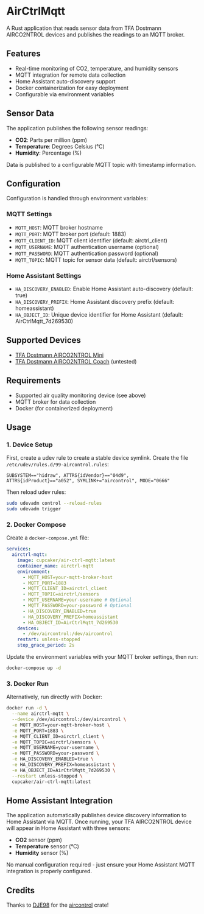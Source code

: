 # AirCtrlMqtt

A Rust application that reads sensor data from TFA Dostmann AIRCO2NTROL devices and publishes the readings to an MQTT broker.

## Features

- Real-time monitoring of CO2, temperature, and humidity sensors
- MQTT integration for remote data collection
- Home Assistant auto-discovery support
- Docker containerization for easy deployment
- Configurable via environment variables

## Sensor Data

The application publishes the following sensor readings:

- **CO2**: Parts per million (ppm)
- **Temperature**: Degrees Celsius (°C)
- **Humidity**: Percentage (%)

Data is published to a configurable MQTT topic with timestamp information.

## Configuration

Configuration is handled through environment variables:

### MQTT Settings
- `MQTT_HOST`: MQTT broker hostname
- `MQTT_PORT`: MQTT broker port (default: 1883)
- `MQTT_CLIENT_ID`: MQTT client identifier (default: airctrl_client)
- `MQTT_USERNAME`: MQTT authentication username (optional)
- `MQTT_PASSWORD`: MQTT authentication password (optional)
- `MQTT_TOPIC`: MQTT topic for sensor data (default: airctrl/sensors)

### Home Assistant Settings
- `HA_DISCOVERY_ENABLED`: Enable Home Assistant auto-discovery (default: true)
- `HA_DISCOVERY_PREFIX`: Home Assistant discovery prefix (default: homeassistant)
- `HA_OBJECT_ID`: Unique device identifier for Home Assistant (default: AirCtrlMqtt_7d269530)

## Supported Devices

- [TFA Dostmann AIRCO2NTROL Mini](https://www.tfa-dostmann.de/produkt/co2-monitor-airco2ntrol-mini-31-5006/)
- [TFA Dostmann AIRCO2NTROL Coach](https://www.tfa-dostmann.de/produkt/co2-monitor-airco2ntrol-coach-31-5009/) (untested)

## Requirements

- Supported air quality monitoring device (see above)
- MQTT broker for data collection
- Docker (for containerized deployment)

## Usage

### 1. Device Setup

First, create a udev rule to create a stable device symlink. Create the file `/etc/udev/rules.d/99-aircontrol.rules`:

```
SUBSYSTEM=="hidraw", ATTRS{idVendor}=="04d9", ATTRS{idProduct}=="a052", SYMLINK+="aircontrol", MODE="0666"
```

Then reload udev rules:

```bash
sudo udevadm control --reload-rules
sudo udevadm trigger
```

### 2. Docker Compose

Create a `docker-compose.yml` file:

```yaml
services:
  airctrl-mqtt:
    image: cupcaker/air-ctrl-mqtt:latest
    container_name: airctrl-mqtt
    environment:
      - MQTT_HOST=your-mqtt-broker-host
      - MQTT_PORT=1883
      - MQTT_CLIENT_ID=airctrl_client
      - MQTT_TOPIC=airctrl/sensors
      - MQTT_USERNAME=your-username # Optional
      - MQTT_PASSWORD=your-password # Optional
      - HA_DISCOVERY_ENABLED=true
      - HA_DISCOVERY_PREFIX=homeassistant
      - HA_OBJECT_ID=AirCtrlMqtt_7d269530
    devices:
      - /dev/aircontrol:/dev/aircontrol
    restart: unless-stopped
    stop_grace_period: 2s
```

Update the environment variables with your MQTT broker settings, then run:

```bash
docker-compose up -d
```

### 3. Docker Run

Alternatively, run directly with Docker:

```bash
docker run -d \
  --name airctrl-mqtt \
  --device /dev/aircontrol:/dev/aircontrol \
  -e MQTT_HOST=your-mqtt-broker-host \
  -e MQTT_PORT=1883 \
  -e MQTT_CLIENT_ID=airctrl_client \
  -e MQTT_TOPIC=airctrl/sensors \
  -e MQTT_USERNAME=your-username \
  -e MQTT_PASSWORD=your-password \
  -e HA_DISCOVERY_ENABLED=true \
  -e HA_DISCOVERY_PREFIX=homeassistant \
  -e HA_OBJECT_ID=AirCtrlMqtt_7d269530 \
  --restart unless-stopped \
  cupcaker/air-ctrl-mqtt:latest
```

## Home Assistant Integration

The application automatically publishes device discovery information to Home Assistant via MQTT. Once running, your TFA AIRCO2NTROL device will appear in Home Assistant with three sensors:

- **CO2** sensor (ppm)
- **Temperature** sensor (°C)
- **Humidity** sensor (%)

No manual configuration required - just ensure your Home Assistant MQTT integration is properly configured.

## Credits

Thanks to [DJE98](https://github.com/DJE98) for the [aircontrol](https://crates.io/crates/aircontrol) crate!
